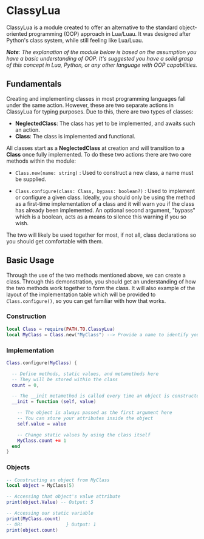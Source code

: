 # ClassyLua
ClassyLua is a module created to offer an alternative to the standard object-oriented programming (OOP) approach in Lua/Luau. It was designed after Python's class system, while still feeling like Lua/Luau.

***Note**: The explanation of the module below is based on the assumption you have a basic understanding of OOP. It's suggested you have a solid grasp of this concept in Lua, Python, or any other language with OOP capabilities.*

## Fundamentals
Creating and implementing classes in most programming languages fall under the same action. However, these are two separate actions in ClassyLua for typing purposes. Due to this, there are two types of classes:

- **NeglectedClass**: The class has yet to be implemented, and awaits such an action.
- **Class**: The class is implemented and functional.

All classes start as a **NeglectedClass** at creation and will transition to a **Class** once fully implemented. To do these two actions there are two core methods within the module:
- `Class.new(name: string)` : Used to construct a new class, a name must be supplied.

- `Class.configure(class: Class, bypass: boolean?)` : Used to implement or configure a given class. Ideally, you should only be using the method as a first-time implementation of a class and it will warn you if the class has already been implemented. An optional second argument, "bypass" which is a boolean, acts as a means to silence this warning if you so wish. 

The two will likely be used together for most, if not all, class declarations so you should get comfortable with them.

## Basic Usage
Through the use of the two methods mentioned above, we can create a class. Through this demonstration, you should get an understanding of how the two methods work together to form the class.
It will also example of the layout of the implementation table which will be provided to `Class.configure()`, so you can get familiar with how that works.

### Construction
```lua
local Class = require(PATH.TO.ClassyLua)
local MyClass = Class.new("MyClass") --> Provide a name to identify your class
```
### Implementation
```lua
Class.configure(MyClass) {

  -- Define methods, static values, and metamethods here
  -- They will be stored within the class
  count = 0,

  -- The __init metamethod is called every time an object is constructed
  __init = function (self, value)

    -- The object is always passed as the first argument here
    -- You can store your attributes inside the object
    self.value = value

    -- Change static values by using the class itself
    MyClass.count += 1
  end
}
```

### Objects
```lua
-- Constructing an object from MyClass
local object = MyClass(5)

-- Accessing that object's value attribute
print(object.Value) -- Output: 5

-- Accessing our static variable
print(MyClass.count)
-- OR:                } Output: 1
print(object.count)
```
